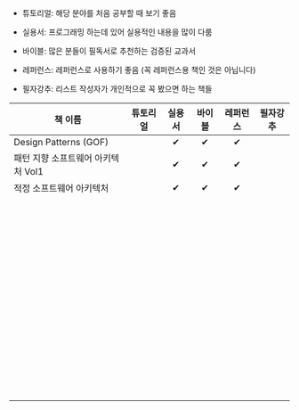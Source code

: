 - 튜토리얼: 해당 분야를 처음 공부할 때 보기 좋음

- 실용서: 프로그래밍 하는데 있어 실용적인 내용을 많이 다룸

- 바이블: 많은 분들이 필독서로 추천하는 검증된 교과서

- 레퍼런스: 레퍼런스로 사용하기 좋음 (꼭 레퍼런스용 책인 것은 아닙니다)

- 필자강추: 리스트 작성자가 개인적으로 꼭 봤으면 하는 책들


| 책 이름                            | 튜토리얼 | 실용서 | 바이블 | 레퍼런스 | 필자강추 |
| ---------------------------------- | :------: | :----: | :----: | :------: | :------: |
| Design Patterns (GOF)              |          |   ✔    |   ✔    |    ✔     |          |
| 패턴 지향 소프트웨어 아키텍처 Vol1 |          |   ✔    |   ✔    |    ✔     |          |
| 적정 소프트웨어 아키텍처           |          |   ✔    |   ✔    |    ✔     |          |
|                                    |          |        |        |          |          |
|                                    |          |        |        |          |          |
|                                    |          |        |        |          |          |
|                                    |          |        |        |          |          |
|                                    |          |        |        |          |          |
|                                    |          |        |        |          |          |
|                                    |          |        |        |          |          |
|                                    |          |        |        |          |          |
|                                    |          |        |        |          |          |
|                                    |          |        |        |          |          |
|                                    |          |        |        |          |          |
|                                    |          |        |        |          |          |
|                                    |          |        |        |          |          |
|                                    |          |        |        |          |          |
|                                    |          |        |        |          |          |
|                                    |          |        |        |          |          |
|                                    |          |        |        |          |          |
|                                    |          |        |        |          |          |
|                                    |          |        |        |          |          |
|                                    |          |        |        |          |          |
|                                    |          |        |        |          |          |
|                                    |          |        |        |          |          |
|                                    |          |        |        |          |          |
|                                    |          |        |        |          |          |
|                                    |          |        |        |          |          |
|                                    |          |        |        |          |          |
|                                    |          |        |        |          |          |
|                                    |          |        |        |          |          |
|                                    |          |        |        |          |          |
|                                    |          |        |        |          |          |
|                                    |          |        |        |          |          |
|                                    |          |        |        |          |          |
|                                    |          |        |        |          |          |
|                                    |          |        |        |          |          |
|                                    |          |        |        |          |          |
|                                    |          |        |        |          |          |
|                                    |          |        |        |          |          |
|                                    |          |        |        |          |          |
|                                    |          |        |        |          |          |
|                                    |          |        |        |          |          |
|                                    |          |        |        |          |          |
|                                    |          |        |        |          |          |
|                                    |          |        |        |          |          |
|                                    |          |        |        |          |          |
|                                    |          |        |        |          |          |
|                                    |          |        |        |          |          |
|                                    |          |        |        |          |          |
|                                    |          |        |        |          |          |
|                                    |          |        |        |          |          |
|                                    |          |        |        |          |          |
|                                    |          |        |        |          |          |
|                                    |          |        |        |          |          |
|                                    |          |        |        |          |          |
|                                    |          |        |        |          |          |
|                                    |          |        |        |          |          |
|                                    |          |        |        |          |          |
|                                    |          |        |        |          |          |
|                                    |          |        |        |          |          |
|                                    |          |        |        |          |          |
|                                    |          |        |        |          |          |
|                                    |          |        |        |          |          |

